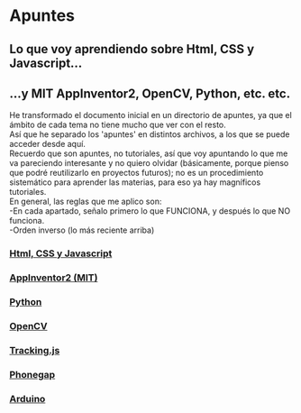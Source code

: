 # Apuntes 
## Lo que voy aprendiendo sobre Html, CSS y Javascript...  
## ...y MIT AppInventor2, OpenCV, Python, etc. etc.
He transformado el documento inicial en un directorio de apuntes, ya que el ámbito de cada tema no tiene mucho que ver con el resto.  
Así que he separado los 'apuntes' en distintos archivos, a los que se puede acceder desde aquí.  
Recuerdo que son apuntes, no tutoriales, así que voy apuntando lo que me va pareciendo interesante y no quiero olvidar (básicamente, porque pienso que podré reutilizarlo en proyectos futuros); no es un procedimiento sistemático para aprender las materias, para eso ya hay magníficos tutoriales.  
En general, las reglas que me aplico son:  
-En cada apartado, señalo primero lo que FUNCIONA, y después lo que NO funciona.  
-Orden inverso (lo más reciente arriba)  


### [Html, CSS y Javascript](https://github.com/luisgentil/apuntes/blob/master/Html-CSS-Javascript.md)
### [AppInventor2 (MIT)](https://github.com/luisgentil/apuntes/blob/master/App_Inventor_2.md)
### [Python](https://github.com/luisgentil/apuntes/blob/master/Python.md)  
### [OpenCV](https://github.com/luisgentil/apuntes/blob/master/OpenCV.md)  
### [Tracking.js](https://github.com/luisgentil/apuntes/blob/master/Trackingjs.md)  
### [Phonegap](https://github.com/luisgentil/apuntes/blob/master/Phonegap.md)  
### [Arduino](https://github.com/luisgentil/apuntes/blob/master/Arduino.md)  


  
